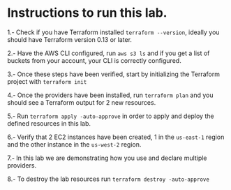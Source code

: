 # Instructions to run this lab.

1.- Check if you have Terraform installed `terraform --version`, ideally you should have Terraform version 0.13 or later.

2.- Have the AWS CLI configured, run `aws s3 ls` and if you get a list of buckets from your account, your CLI is correctly configured.

3.- Once these steps have been verified, start by initializing the Terraform project with `terraform init`

4.- Once the providers have been installed, run `terraform plan` and you should see a Terraform output for 2 new resources.

5.- Run `terraform apply -auto-approve` in order to apply and deploy the defined resources in this lab.

6.- Verify that 2 EC2 instances have been created, 1 in the `us-east-1` region and the other instance in the `us-west-2` region.

7.- In this lab we are demonstrating how you use and declare multiple providers.

8.- To destroy the lab resources run `terraform destroy -auto-approve`